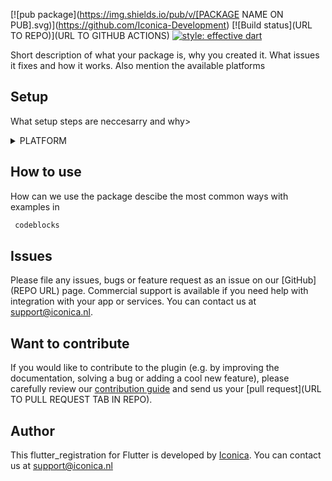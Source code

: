 [![pub package](https://img.shields.io/pub/v/[PACKAGE NAME ON PUB].svg)](https://github.com/Iconica-Development) [![Build status](URL TO REPO)](URL TO GITHUB ACTIONS) [![style: effective dart](https://img.shields.io/badge/style-effective_dart-40c4ff.svg)](https://github.com/tenhobi/effective_dart) 

Short description of what your package is, why you created it. What issues it fixes and how it works. Also mention the available platforms

## Setup

What setup steps are neccesarry and why>

<details>
<summary>PLATFORM</summary>
    
specific platform steps

</details>

## How to use

How can we use the package descibe the most common ways with examples in 
```dart
 codeblocks
``` 

## Issues

Please file any issues, bugs or feature request as an issue on our [GitHub](REPO URL) page. Commercial support is available if you need help with integration with your app or services. You can contact us at [support@iconica.nl](mailto:support@iconica.nl).

## Want to contribute

If you would like to contribute to the plugin (e.g. by improving the documentation, solving a bug or adding a cool new feature), please carefully review our [contribution guide](./CONTRIBUTING.md) and send us your [pull request](URL TO PULL REQUEST TAB IN REPO).

## Author

This flutter_registration for Flutter is developed by [Iconica](https://iconica.nl). You can contact us at <support@iconica.nl>